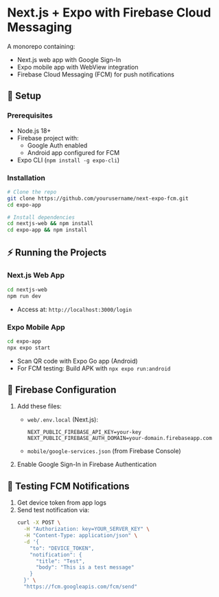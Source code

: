 # Next.js + Expo with Firebase Cloud Messaging

A monorepo containing:
- Next.js web app with Google Sign-In
- Expo mobile app with WebView integration
- Firebase Cloud Messaging (FCM) for push notifications

## 🚀 Setup

### Prerequisites
- Node.js 18+
- Firebase project with:
  - Google Auth enabled
  - Android app configured for FCM
- Expo CLI (`npm install -g expo-cli`)

### Installation
```bash
# Clone the repo
git clone https://github.com/yourusername/next-expo-fcm.git
cd expo-app

# Install dependencies
cd nextjs-web && npm install
cd expo-app && npm install
```

## ⚡ Running the Projects

### Next.js Web App
```bash
cd nextjs-web
npm run dev
```
- Access at: `http://localhost:3000/login`

### Expo Mobile App
```bash
cd expo-app
npx expo start
```
- Scan QR code with Expo Go app (Android)
- For FCM testing: Build APK with `npx expo run:android`

## 🔐 Firebase Configuration

1. Add these files:
   - `web/.env.local` (Next.js):
     ```env
     NEXT_PUBLIC_FIREBASE_API_KEY=your-key
     NEXT_PUBLIC_FIREBASE_AUTH_DOMAIN=your-domain.firebaseapp.com
     ```
   - `mobile/google-services.json` (from Firebase Console)

2. Enable Google Sign-In in Firebase Authentication

## 📱 Testing FCM Notifications
1. Get device token from app logs
2. Send test notification via:
   ```bash
   curl -X POST \
     -H "Authorization: key=YOUR_SERVER_KEY" \
     -H "Content-Type: application/json" \
     -d '{
       "to": "DEVICE_TOKEN",
       "notification": {
         "title": "Test",
         "body": "This is a test message"
       }
     }' \
     "https://fcm.googleapis.com/fcm/send"
   ```
